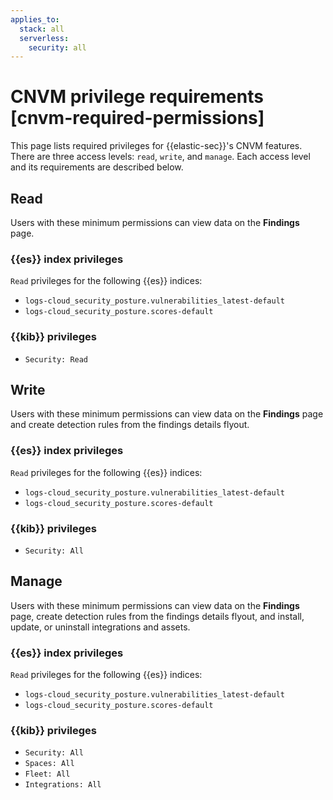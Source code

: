 ```yaml
---
applies_to:
  stack: all
  serverless:
    security: all
---
```


# CNVM privilege requirements [cnvm-required-permissions]

This page lists required privileges for {{elastic-sec}}'s CNVM features. There are three access levels: `read`, `write`, and `manage`. Each access level and its requirements are described below.

## Read

Users with these minimum permissions can view data on the **Findings** page.

### {{es}} index privileges

`Read` privileges for the following {{es}} indices:

* `logs-cloud_security_posture.vulnerabilities_latest-default`
* `logs-cloud_security_posture.scores-default`

### {{kib}} privileges

* `Security: Read`

## Write

Users with these minimum permissions can view data on the **Findings** page and create detection rules from the findings details flyout.

### {{es}} index privileges
`Read` privileges for the following {{es}} indices:

* `logs-cloud_security_posture.vulnerabilities_latest-default`
* `logs-cloud_security_posture.scores-default`

### {{kib}} privileges

* `Security: All`


## Manage

Users with these minimum permissions can view data on the **Findings** page, create detection rules from the findings details flyout, and install, update, or uninstall integrations and assets.

### {{es}} index privileges

`Read` privileges for the following {{es}} indices:

* `logs-cloud_security_posture.vulnerabilities_latest-default`
* `logs-cloud_security_posture.scores-default`

### {{kib}} privileges

* `Security: All`
* `Spaces: All`
* `Fleet: All`
* `Integrations: All`

